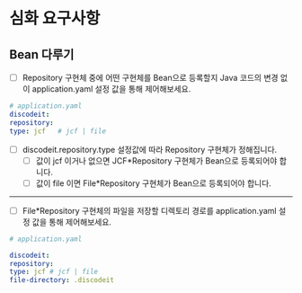 # 심화 요구사항

## Bean 다루기

- [ ]  Repository 구현체 중에 어떤 구현체를 Bean으로 등록할지 Java 코드의 변경 없이 application.yaml 설정 값을 통해 제어해보세요.

```yaml
# application.yaml
discodeit:
repository:
type: jcf   # jcf | file
```

- [ ] discodeit.repository.type 설정값에 따라 Repository 구현체가 정해집니다.
    - [ ] 값이 jcf 이거나 없으면 JCF*Repository 구현체가 Bean으로 등록되어야 합니다.
    - [ ] 값이 file 이면 File*Repository 구현체가 Bean으로 등록되어야 합니다.

---

- [ ]  File*Repository 구현체의 파일을 저장할 디렉토리 경로를 application.yaml 설정 값을 통해 제어해보세요.

```yaml
# application.yaml

discodeit:
repository:
type: jcf # jcf | file
file-directory: .discodeit
```
